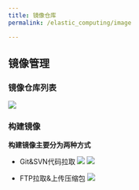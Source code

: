 ```yaml
---
title: 镜像仓库
permalink: /elastic_computing/image

---
```



## 镜像管理
### 镜像仓库列表
![](~@vuepress/image1.png)

### 构建镜像
**构建镜像主要分为两种方式**
- Git&SVN代码拉取
![](~@vuepress/image2.png)
![](~@vuepress/image3.png)

- FTP拉取&上传压缩包
![](~@vuepress/image4.png)
